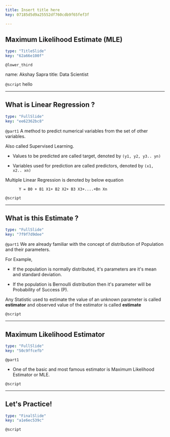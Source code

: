 ```yaml
---
title: Insert title here
key: 07185d5d9a25552df760cdb9f65fef3f

---
```

## Maximum Likelihood Estimate (MLE)

```yaml
type: "TitleSlide"
key: "62a66e100f"
```

`@lower_third`

name: Akshay Sapra
title: Data Scientist


`@script`
hello


---
## What is Linear Regression ?

```yaml
type: "FullSlide"
key: "ee62362bc8"
```

`@part1`
A method to predict numerical variables from the set of other variables.

Also called Supervised Learning.
- Values to be predicted are called target, denoted by `(y1, y2, y3.. yn)`

- Variables used for prediction are called predictors, denoted by `(x1, x2.. xn)` 

Multiple Linear Regression is denoted by below equation

          Y = B0 + B1 X1+ B2 X2+ B3 X3+....+Bn Xn


`@script`



---
## What is this Estimate ?

```yaml
type: "FullSlide"
key: "7f9f7d9dee"
```

`@part1`
We are already familiar with the concept of distribution of Population and their parameters.

For Example,
- If the population is normally distributed, it's parameters are it's mean and standard deviation.

- If the population is Bernoulli distribution then it's parameter will be Probability of Success (P).

Any Statistic used to estimate the value of an unknown parameter is called **estimator** and observed value of the estimator is called **estimate**


`@script`



---
## Maximum Likelihood Estimator

```yaml
type: "FullSlide"
key: "50c9ffcefb"
```

`@part1`
- One of the basic and most famous estimator is Maximum Likelihood Estimator or MLE.


`@script`



---
## Let's Practice!

```yaml
type: "FinalSlide"
key: "a1e6ec539c"
```

`@script`


